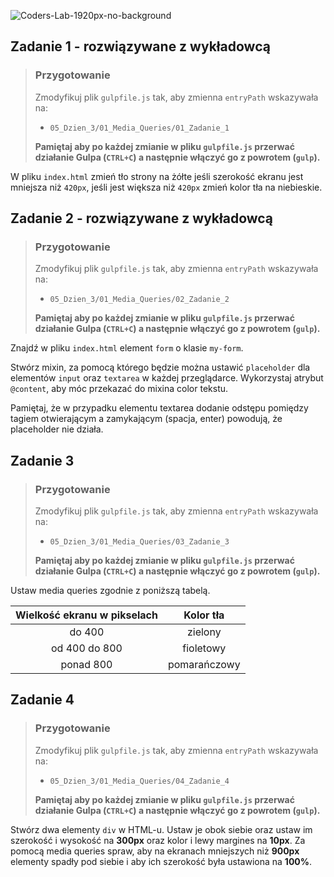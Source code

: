 ![Coders-Lab-1920px-no-background](https://user-images.githubusercontent.com/152855/73064373-5ed69780-3ea1-11ea-8a71-3d370a5e7dd8.png)


## Zadanie 1 - rozwiązywane z wykładowcą

> ### Przygotowanie
> Zmodyfikuj plik `gulpfile.js` tak, aby zmienna `entryPath` wskazywała na:
> -  `05_Dzien_3/01_Media_Queries/01_Zadanie_1`
>
> **Pamiętaj aby po każdej zmianie w pliku `gulpfile.js` przerwać działanie Gulpa (`CTRL+C`) a następnie włączyć go z powrotem (`gulp`).**

W pliku `index.html` zmień tło strony na żółte jeśli szerokość ekranu jest mniejsza niż `420px`, jeśli jest większa niż `420px` zmień kolor tła na niebieskie.


## Zadanie 2 - rozwiązywane z wykładowcą

> ### Przygotowanie
> Zmodyfikuj plik `gulpfile.js` tak, aby zmienna `entryPath` wskazywała na:
> -  `05_Dzien_3/01_Media_Queries/02_Zadanie_2`
>
> **Pamiętaj aby po każdej zmianie w pliku `gulpfile.js` przerwać działanie Gulpa (`CTRL+C`) a następnie włączyć go z powrotem (`gulp`).**

Znajdź w pliku `index.html` element `form` o klasie `my-form`.

Stwórz mixin, za pomocą którego będzie można ustawić `placeholder` dla elementów `input` oraz `textarea` w każdej przeglądarce.
Wykorzystaj atrybut `@content`, aby móc przekazać do mixina color tekstu.

Pamiętaj, że w przypadku elementu textarea dodanie odstępu pomiędzy tagiem otwierającym a zamykającym (spacja, enter) powodują, że placeholder nie działa.


## Zadanie 3

> ### Przygotowanie
> Zmodyfikuj plik `gulpfile.js` tak, aby zmienna `entryPath` wskazywała na:
> -  `05_Dzien_3/01_Media_Queries/03_Zadanie_3`
>
> **Pamiętaj aby po każdej zmianie w pliku `gulpfile.js` przerwać działanie Gulpa (`CTRL+C`) a następnie włączyć go z powrotem (`gulp`).**

Ustaw media queries zgodnie z poniższą tabelą.

| Wielkość ekranu w pikselach | Kolor tła |
| :---: | :---: |
| do 400 | zielony |
| od 400 do 800 | fioletowy |
| ponad 800 | pomarańczowy |


## Zadanie 4

> ### Przygotowanie
> Zmodyfikuj plik `gulpfile.js` tak, aby zmienna `entryPath` wskazywała na:
> -  `05_Dzien_3/01_Media_Queries/04_Zadanie_4`
>
> **Pamiętaj aby po każdej zmianie w pliku `gulpfile.js` przerwać działanie Gulpa (`CTRL+C`) a następnie włączyć go z powrotem (`gulp`).**

Stwórz dwa elementy `div` w HTML-u. Ustaw je obok siebie oraz ustaw im szerokość i wysokość na **300px** oraz kolor i lewy margines na **10px**.	Za pomocą media queries spraw, aby na ekranach mniejszych niż **900px** elementy spadły pod siebie i aby ich szerokość była ustawiona na **100%**.

